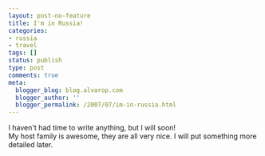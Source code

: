 ```yaml
---
layout: post-no-feature
title: I'm in Russia!
categories:
- russia
- travel
tags: []
status: publish
type: post
comments: true
meta:
  blogger_blog: blog.alvarop.com
  blogger_author: ''
  blogger_permalink: /2007/07/im-in-russia.html
---
```

I haven't had time to write anything, but I will soon!<br />My host family is awesome, they are all very nice. I will put something more detailed later.
